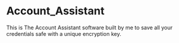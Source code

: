 # Account_Assistant
 This is The Account Assistant software built by me to save all your credentials safe with a unique encryption key.
